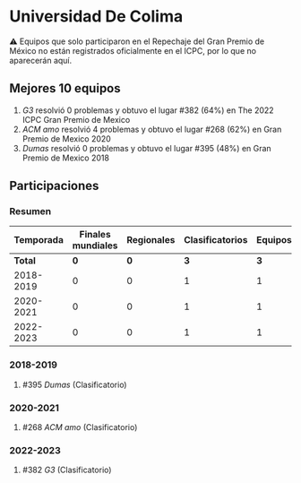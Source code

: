 # Universidad De Colima

:warning: Equipos que solo participaron en el Repechaje del Gran Premio de México no están registrados oficialmente en el ICPC, por lo que no aparecerán aquí.

## Mejores 10 equipos

1. _G3_ resolvió 0 problemas y obtuvo el lugar #382 (64%) en The 2022 ICPC Gran Premio de Mexico
1. _ACM amo_ resolvió 4 problemas y obtuvo el lugar #268 (62%) en Gran Premio de Mexico 2020
1. _Dumas_ resolvió 0 problemas y obtuvo el lugar #395 (48%) en Gran Premio de Mexico 2018

## Participaciones

### Resumen

| Temporada | Finales mundiales | Regionales | Clasificatorios | Equipos |
| --- | --- | --- | --- | --- |
| **Total** | **0** | **0** | **3** | **3** |
| 2018-2019 | 0 | 0 | 1 | 1 |
| 2020-2021 | 0 | 0 | 1 | 1 |
| 2022-2023 | 0 | 0 | 1 | 1 |

### 2018-2019

1. #395 _Dumas_ (Clasificatorio)

### 2020-2021

1. #268 _ACM amo_ (Clasificatorio)

### 2022-2023

1. #382 _G3_ (Clasificatorio)



